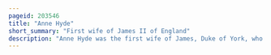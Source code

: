 ```yaml
---
pageid: 203546
title: "Anne Hyde"
short_summary: "First wife of James II of England"
description: "Anne Hyde was the first wife of James, Duke of York, who later became King James II and VII."
---
```

